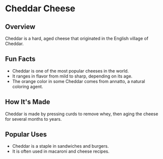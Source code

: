 # Cheddar Cheese

## Overview

Cheddar is a hard, aged cheese that originated in the English village of Cheddar.

## Fun Facts

- Cheddar is one of the most popular cheeses in the world.
- It ranges in flavor from mild to sharp, depending on its age.
- The orange color in some Cheddar comes from annatto, a natural coloring agent.

## How It's Made

Cheddar is made by pressing curds to remove whey, then aging the cheese for several months to years.

## Popular Uses

- Cheddar is a staple in sandwiches and burgers.
- It is often used in macaroni and cheese recipes.
